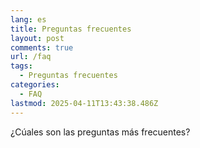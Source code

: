 ```yaml
---
lang: es
title: Preguntas frecuentes
layout: post
comments: true
url: /faq
tags:
  - Preguntas frecuentes
categories:
  - FAQ
lastmod: 2025-04-11T13:43:38.486Z
---
```


¿Cúales son las preguntas más frecuentes?
